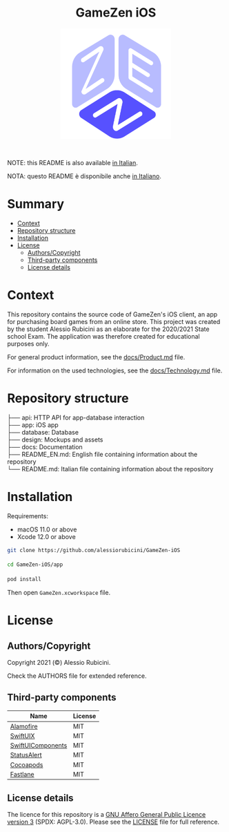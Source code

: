 <h1 align="center">GameZen iOS</h1>

<div align="center" style="padding-top: 5x; padding-bottom: 30px;">
	<img width="256" height="256" src=".github/logo.png">
</div>

NOTE: this README is also available [in Italian](README.md).

NOTA: questo README è disponibile anche [in Italiano](README.md).

# Summary

- [Context](#context)
- [Repository structure](#repository-structure)
- [Installation](#installation)
- [License](#license)
	- [Authors/Copyright](#authors/copyright)
	- [Third-party components](#third-party-components)
	- [License details](#license-details) 


# Context
This repository contains the source code of GameZen's iOS client, an app for purchasing board games from an online store. This project was created by the student Alessio Rubicini as an elaborate for the 2020/2021 State school Exam. The application was therefore created for educational purposes only.

For general product information, see the [docs/Product.md](docs/Product.md) file.

For information on the used technologies, see the [docs/Technology.md](docs/Technology.md) file.

# Repository structure


├── api:                 HTTP API for app-database interaction<br>
├── app:                 iOS app<br>
├── database:            Database<br>
├── design:              Mockups and assets<br>
├── docs:                Documentation<br>
├── README_EN.md:        English file containing information about the repository<br>
└── README.md:           Italian file containing information about the repository

# Installation

Requirements:
- macOS 11.0 or above
- Xcode 12.0 or above

```bash
git clone https://github.com/alessiorubicini/GameZen-iOS

cd GameZen-iOS/app

pod install
```

Then open `GameZen.xcworkspace` file.

# License

## Authors/Copyright

Copyright 2021 (©) Alessio Rubicini.

Check the AUTHORS file for extended reference.


## Third-party components

| Name                                                        | License                   |
| ----------------------------------------------------------- | ------------------------- |
| [Alamofire](https://github.com/Alamofire/Alamofire)         | MIT                       |
| [SwiftUIX](https://github.com/SwiftUIX/SwiftUIX)			  | MIT                       |
| [SwiftUIComponents](https://github.com/alessiorubicini/SwiftUI-Components)                                    | MIT |
| [StatusAlert](https://github.com/LowKostKustomz/StatusAlert)			  | MIT                       |
| [Cocoapods](https://cocoapods.org/)                         | MIT                       |
| [Fastlane](https://fastlane.tools)                         | MIT                       |


## License details

The licence for this repository is a [GNU Affero General Public Licence version 3](https://www.gnu.org/licenses/agpl-3.0.html) (SPDX: AGPL-3.0). Please see the [LICENSE](LICENSE) file for full reference.